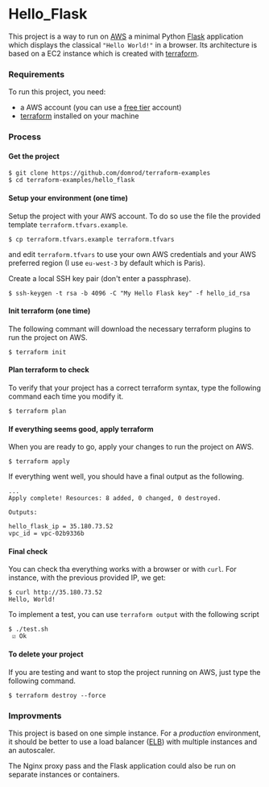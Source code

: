 # Hello_Flask
This project is a way to run on [AWS](https://aws.amazon.com/) a minimal Python [Flask](http://flask.pocoo.org/docs/0.12/quickstart/) application which displays the classical `"Hello World!"` in a browser. Its architecture is based on a  EC2 instance which is created with [terraform](https://terraform.io).

### Requirements

To run this project, you need:
- a AWS account (you can use a [free tier](https://aws.amazon.com/free/) account)
- [terraform](https://www.terraform.io/downloads.html) installed on your machine

### Process

#### Get the project

```
$ git clone https://github.com/domrod/terraform-examples
$ cd terraform-examples/hello_flask
```

#### Setup your environment (one time) 

Setup the project with your AWS account. To do so use the file the provided template `terraform.tfvars.example`.

```
$ cp terraform.tfvars.example terraform.tfvars
```

and edit `terraform.tfvars` to use your own AWS credentials and your AWS preferred region (I use `eu-west-3` by default which is Paris).

Create a local SSH key pair (don't enter a passphrase).

```
$ ssh-keygen -t rsa -b 4096 -C "My Hello Flask key" -f hello_id_rsa
```

#### Init terraform (one time)

The following commant will download the necessary terraform plugins to run the project on AWS.

```
$ terraform init
```

#### Plan terraform to check
To verify that your project has a correct terraform syntax, type the following command each time you modify it.

```
$ terraform plan
```

#### If everything seems good, apply terraform

When you are ready to go, apply your changes to run the project on AWS.

```
$ terraform apply
```

If everything went well, you should have a final output as the following.
```
...
Apply complete! Resources: 8 added, 0 changed, 0 destroyed.

Outputs:

hello_flask_ip = 35.180.73.52
vpc_id = vpc-02b9336b

```

#### Final check

You can check tha everything works with a browser or with `curl`. For instance, with the previous provided IP, we get:

```
$ curl http://35.180.73.52
Hello, World!
```  

To implement a test, you can use `terraform output` with the following script
```
$ ./test.sh
 ☑ Ok
```

#### To delete your project

If you are testing and want to stop the project running on AWS, just type the following command.


```
$ terraform destroy --force
```

### Improvments

This project is based on one simple instance. For a *production* environment, it should be better to use a load balancer ([ELB](https://aws.amazon.com/elasticloadbalancing/)) with multiple instances and an autoscaler. 

The Nginx proxy pass and the Flask application could also be run on separate instances or containers.